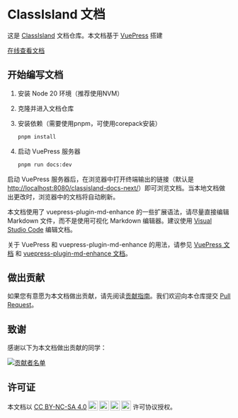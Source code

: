 # ClassIsland 文档

这是 [ClassIsland](https://github.com/HelloWRC/ClassIsland) 文档仓库。本文档基于 [VuePress](https://vuejs.press/) 搭建

[在线查看文档](https://classisland.github.io/classisland-docs-next/)

## 开始编写文档

1. 安装 Node 20 环境（推荐使用NVM）
2. 克隆并进入文档仓库
3. 安装依赖（需要使用pnpm，可使用corepack安装）
   ```sh
   pnpm install
   ```

4. 启动 VuePress 服务器

    ``` bash
    pnpm run docs:dev
    ```

启动 VuePress 服务器后，在浏览器中打开终端输出的链接（默认是[http://localhost:8080/classisland-docs-next/](http://localhost:8080/classisland-docs-next/)）即可浏览文档。当本地文档做出更改时，浏览器中的文档将自动刷新。

本文档使用了 vuepress-plugin-md-enhance
 的一些扩展语法，请尽量直接编辑 Markdown 文件，而不是使用可视化 Markdown 编辑器。建议使用 [Visual Studio Code](https://code.visualstudio.com/) 编辑文档。

关于 VuePress 和 vuepress-plugin-md-enhance
 的用法，请参见 [VuePress 文档](https://vuejs.press/) 和 [vuepress-plugin-md-enhance 文档](https://plugin-md-enhance.vuejs.press/zh/)。

## 做出贡献

如果您有意愿为本文档做出贡献，请先阅读[贡献指南](https://docs.classisland.tech/zh-cn/latest/community/contributing/)。我们欢迎向本仓库提交 [Pull Request](https://github.com/ClassIsland/classisland-docs/pulls)。

## 致谢

感谢以下为本文档做出贡献的同学：

<a href="https://github.com/ClassIsland/classisland-docs-next/graphs/contributors">
  <img src="https://contrib.rocks/image?repo=ClassIsland/classisland-docs-next&max=1000" alt="贡献者名单"/>
</a>

## 许可证

<p xmlns:cc="http://creativecommons.org/ns#" >本文档以 <a href="https://creativecommons.org/licenses/by-nc-sa/4.0/?ref=chooser-v1" target="_blank" rel="license noopener noreferrer" style="display:inline-block;">CC BY-NC-SA 4.0<img style="height:22px!important;margin-left:3px;vertical-align:text-bottom;" src="https://mirrors.creativecommons.org/presskit/icons/cc.svg?ref=chooser-v1" alt=""><img style="height:22px!important;margin-left:3px;vertical-align:text-bottom;" src="https://mirrors.creativecommons.org/presskit/icons/by.svg?ref=chooser-v1" alt=""><img style="height:22px!important;margin-left:3px;vertical-align:text-bottom;" src="https://mirrors.creativecommons.org/presskit/icons/nc.svg?ref=chooser-v1" alt=""><img style="height:22px!important;margin-left:3px;vertical-align:text-bottom;" src="https://mirrors.creativecommons.org/presskit/icons/sa.svg?ref=chooser-v1" alt=""></a> 许可协议授权。</p>
